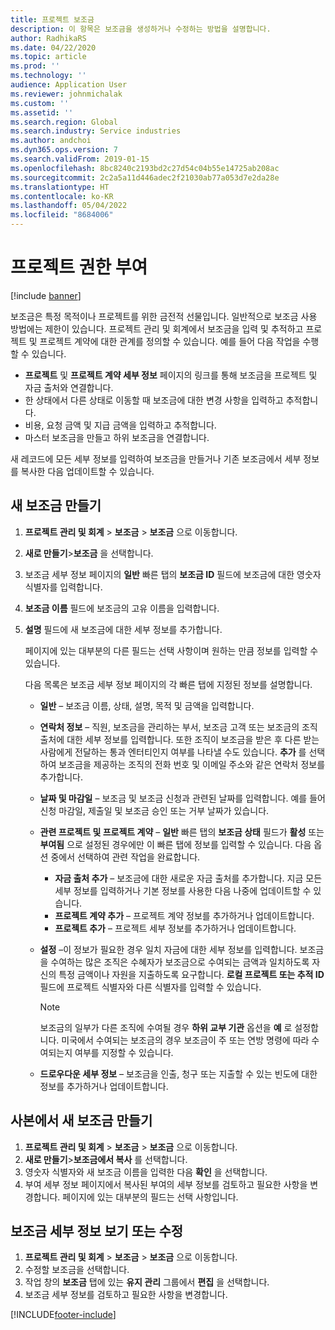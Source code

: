 ```yaml
---
title: 프로젝트 보조금
description: 이 항목은 보조금을 생성하거나 수정하는 방법을 설명합니다.
author: RadhikaRS
ms.date: 04/22/2020
ms.topic: article
ms.prod: ''
ms.technology: ''
audience: Application User
ms.reviewer: johnmichalak
ms.custom: ''
ms.assetid: ''
ms.search.region: Global
ms.search.industry: Service industries
ms.author: andchoi
ms.dyn365.ops.version: 7
ms.search.validFrom: 2019-01-15
ms.openlocfilehash: 8bc8240c2193bd2c27d54c04b55e14725ab208ac
ms.sourcegitcommit: 2c2a5a11d446adec2f21030ab77a053d7e2da28e
ms.translationtype: HT
ms.contentlocale: ko-KR
ms.lasthandoff: 05/04/2022
ms.locfileid: "8684006"
---
```

# <a name="project-grants"></a>프로젝트 권한 부여

[!include [banner](../includes/banner.md)]

보조금은 특정 목적이나 프로젝트를 위한 금전적 선물입니다. 일반적으로 보조금 사용 방법에는 제한이 있습니다. 프로젝트 관리 및 회계에서 보조금을 입력 및 추적하고 프로젝트 및 프로젝트 계약에 대한 관계를 정의할 수 있습니다. 예를 들어 다음 작업을 수행할 수 있습니다.

- **프로젝트** 및 **프로젝트 계약 세부 정보** 페이지의 링크를 통해 보조금을 프로젝트 및 자금 출처와 연결합니다.
- 한 상태에서 다른 상태로 이동할 때 보조금에 대한 변경 사항을 입력하고 추적합니다.
- 비용, 요청 금액 및 지급 금액을 입력하고 추적합니다.
- 마스터 보조금을 만들고 하위 보조금을 연결합니다.

새 레코드에 모든 세부 정보를 입력하여 보조금을 만들거나 기존 보조금에서 세부 정보를 복사한 다음 업데이트할 수 있습니다.

## <a name="create-a-new-grant"></a>새 보조금 만들기

1. **프로젝트 관리 및 회계** \> **보조금** \> **보조금** 으로 이동합니다.
2. **새로 만들기**\>**보조금** 을 선택합니다.
3. 보조금 세부 정보 페이지의 **일반** 빠른 탭의 **보조금 ID** 필드에 보조금에 대한 영숫자 식별자를 입력합니다.
4. **보조금 이름** 필드에 보조금의 고유 이름을 입력합니다.
5. **설명** 필드에 새 보조금에 대한 세부 정보를 추가합니다.

    페이지에 있는 대부분의 다른 필드는 선택 사항이며 원하는 만큼 정보를 입력할 수 있습니다.

    다음 목록은 보조금 세부 정보 페이지의 각 빠른 탭에 지정된 정보를 설명합니다.

    - **일반** – 보조금 이름, 상태, 설명, 목적 및 금액을 입력합니다.
    - **연락처 정보** – 직원, 보조금을 관리하는 부서, 보조금 고객 또는 보조금의 조직 출처에 대한 세부 정보를 입력합니다. 또한 조직이 보조금을 받은 후 다른 받는 사람에게 전달하는 통과 엔터티인지 여부를 나타낼 수도 있습니다. **추가** 를 선택하여 보조금을 제공하는 조직의 전화 번호 및 이메일 주소와 같은 연락처 정보를 추가합니다.
    - **날짜 및 마감일** – 보조금 및 보조금 신청과 관련된 날짜를 입력합니다. 예를 들어 신청 마감일, 제출일 및 보조금 승인 또는 거부 날짜가 있습니다.
    - **관련 프로젝트 및 프로젝트 계약** – **일반** 빠른 탭의 **보조금 상태** 필드가 **활성** 또는 **부여됨** 으로 설정된 경우에만 이 빠른 탭에 정보를 입력할 수 있습니다. 다음 옵션 중에서 선택하여 관련 작업을 완료합니다.

        - **자금 출처 추가** – 보조금에 대한 새로운 자금 출처를 추가합니다. 지금 모든 세부 정보를 입력하거나 기본 정보를 사용한 다음 나중에 업데이트할 수 있습니다.
        - **프로젝트 계약 추가** – 프로젝트 계약 정보를 추가하거나 업데이트합니다.
        - **프로젝트 추가** – 프로젝트 세부 정보를 추가하거나 업데이트합니다.

    - **설정** –이 정보가 필요한 경우 일치 자금에 대한 세부 정보를 입력합니다. 보조금을 수여하는 많은 조직은 수혜자가 보조금으로 수여되는 금액과 일치하도록 자신의 특정 금액이나 자원을 지출하도록 요구합니다. **로컬 프로젝트 또는 추적 ID** 필드에 프로젝트 식별자와 다른 식별자를 입력할 수 있습니다.

        > [!NOTE]
        > 보조금의 일부가 다른 조직에 수여될 경우 **하위 교부 기관** 옵션을 **예** 로 설정합니다. 미국에서 수여되는 보조금의 경우 보조금이 주 또는 연방 명령에 따라 수여되는지 여부를 지정할 수 있습니다.

    - **드로우다운 세부 정보** – 보조금을 인출, 청구 또는 지출할 수 있는 빈도에 대한 정보를 추가하거나 업데이트합니다.

## <a name="create-a-new-grant-from-a-copy"></a>사본에서 새 보조금 만들기

1. **프로젝트 관리 및 회계** \> **보조금** \> **보조금** 으로 이동합니다.
2. **새로 만들기**\>**보조금에서 복사** 를 선택합니다.
3. 영숫자 식별자와 새 보조금 이름을 입력한 다음 **확인** 을 선택합니다.
4. 부여 세부 정보 페이지에서 복사된 부여의 세부 정보를 검토하고 필요한 사항을 변경합니다. 페이지에 있는 대부분의 필드는 선택 사항입니다.

## <a name="view-or-modify-grant-details"></a>보조금 세부 정보 보기 또는 수정

1. **프로젝트 관리 및 회계** \> **보조금** \> **보조금** 으로 이동합니다.
2. 수정할 보조금을 선택합니다.
3. 작업 창의 **보조금** 탭에 있는 **유지 관리** 그룹에서 **편집** 을 선택합니다.
4. 보조금 세부 정보를 검토하고 필요한 사항을 변경합니다.


[!INCLUDE[footer-include](../includes/footer-banner.md)]